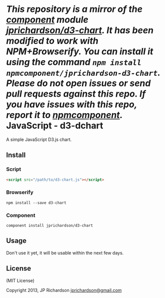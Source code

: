 *This repository is a mirror of the [component](http://component.io) module [jprichardson/d3-chart](http://github.com/jprichardson/d3-chart). It has been modified to work with NPM+Browserify. You can install it using the command `npm install npmcomponent/jprichardson-d3-chart`. Please do not open issues or send pull requests against this repo. If you have issues with this repo, report it to [npmcomponent](https://github.com/airportyh/npmcomponent).*
JavaScript - d3-dchart
======================

A simple JavaScript D3.js chart. 



Install
-------


### Script

```html
<script src="/path/to/d3-chart.js"></script>
```


### Browserify

    npm install --save d3-chart


### Component

    component install jprichardson/d3-chart



Usage
-----

Don't use it yet, it will be usable within the next few days.





License
-------

(MIT License)

Copyright 2013, JP Richardson  <jprichardson@gmail.com>


